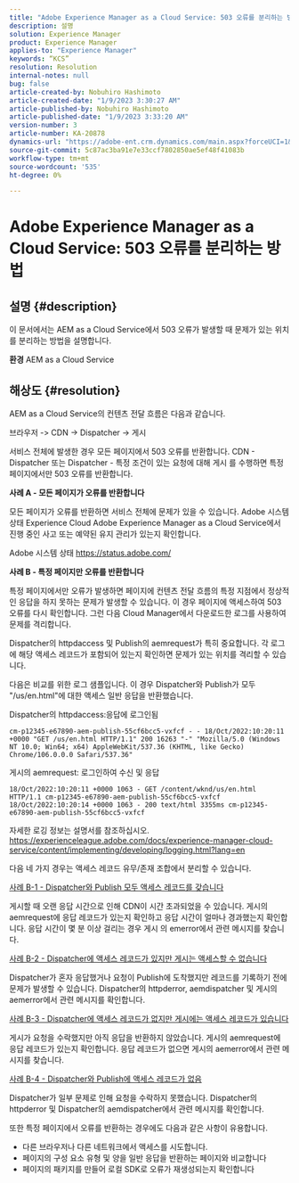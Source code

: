```yaml
---
title: "Adobe Experience Manager as a Cloud Service: 503 오류를 분리하는 방법"
description: 설명
solution: Experience Manager
product: Experience Manager
applies-to: "Experience Manager"
keywords: “KCS”
resolution: Resolution
internal-notes: null
bug: false
article-created-by: Nobuhiro Hashimoto
article-created-date: "1/9/2023 3:30:27 AM"
article-published-by: Nobuhiro Hashimoto
article-published-date: "1/9/2023 3:33:20 AM"
version-number: 3
article-number: KA-20878
dynamics-url: "https://adobe-ent.crm.dynamics.com/main.aspx?forceUCI=1&pagetype=entityrecord&etn=knowledgearticle&id=e4c144f0-cd8f-ed11-aad1-6045bd006b4b"
source-git-commit: 5c87ac3ba91e7e33ccf7802850ae5ef48f41083b
workflow-type: tm+mt
source-wordcount: '535'
ht-degree: 0%

---
```


# Adobe Experience Manager as a Cloud Service: 503 오류를 분리하는 방법

## 설명 {#description}


이 문서에서는 AEM as a Cloud Service에서 503 오류가 발생할 때 문제가 있는 위치를 분리하는 방법을 설명합니다.

<b>환경</b>
AEM as a Cloud Service


## 해상도 {#resolution}


AEM as a Cloud Service의 컨텐츠 전달 흐름은 다음과 같습니다.

브라우저 -> CDN -> Dispatcher -> 게시

서비스 전체에 발생한 경우 모든 페이지에서 503 오류를 반환합니다. CDN - Dispatcher 또는 Dispatcher - 특정 조건이 있는 요청에 대해 게시 를 수행하면 특정 페이지에서만 503 오류를 반환합니다.



<b>사례 A - 모든 페이지가 오류를 반환합니다</b>

모든 페이지가 오류를 반환하면 서비스 전체에 문제가 있을 수 있습니다. Adobe 시스템 상태 Experience Cloud Adobe Experience Manager as a Cloud Service에서 진행 중인 사고 또는 예약된 유지 관리가 있는지 확인합니다.

Adobe 시스템 상태 https://status.adobe.com/



<b>사례 B - 특정 페이지만 오류를 반환합니다</b>

특정 페이지에서만 오류가 발생하면 페이지에 컨텐츠 전달 흐름의 특정 지점에서 정상적인 응답을 하지 못하는 문제가 발생할 수 있습니다. 이 경우 페이지에 액세스하여 503 오류를 다시 확인합니다. 그런 다음 Cloud Manager에서 다운로드한 로그를 사용하여 문제를 격리합니다.

Dispatcher의 httpdaccess 및 Publish의 aemrequest가 특히 중요합니다. 각 로그에 해당 액세스 레코드가 포함되어 있는지 확인하면 문제가 있는 위치를 격리할 수 있습니다.

다음은 비교를 위한 로그 샘플입니다. 이 경우 Dispatcher와 Publish가 모두 &quot;/us/en.html&quot;에 대한 액세스 일반 응답을 반환했습니다.

Dispatcher의 httpdaccess:응답에 로그인됨


```
cm-p12345-e67890-aem-publish-55cf6bcc5-vxfcf - - 18/Oct/2022:10:20:11 +0000 "GET /us/en.html HTTP/1.1" 200 16263 "-" "Mozilla/5.0 (Windows NT 10.0; Win64; x64) AppleWebKit/537.36 (KHTML, like Gecko) Chrome/106.0.0.0 Safari/537.36"
```




게시의 aemrequest: 로그인하여 수신 및 응답


```
18/Oct/2022:10:20:11 +0000 1063 - GET /content/wknd/us/en.html HTTP/1.1 cm-p12345-e67890-aem-publish-55cf6bcc5-vxfcf
18/Oct/2022:10:20:14 +0000 1063 - 200 text/html 3355ms cm-p12345-e67890-aem-publish-55cf6bcc5-vxfcf
```




자세한 로깅 정보는 설명서를 참조하십시오.
https://experienceleague.adobe.com/docs/experience-manager-cloud-service/content/implementing/developing/logging.html?lang=en



다음 네 가지 경우는 액세스 레코드 유무/존재 조합에서 분리할 수 있습니다.

<u>사례 B-1 - Dispatcher와 Publish 모두 액세스 레코드를 갖습니다</u>

게시할 때 오랜 응답 시간으로 인해 CDN이 시간 초과되었을 수 있습니다. 게시의 aemrequest에 응답 레코드가 있는지 확인하고 응답 시간이 얼마나 경과했는지 확인합니다. 응답 시간이 몇 분 이상 걸리는 경우 게시 의 emerror에서 관련 메시지를 찾습니다.

<u>사례 B-2 - Dispatcher에 액세스 레코드가 있지만 게시는 액세스할 수 없습니다</u>

Dispatcher가 혼자 응답했거나 요청이 Publish에 도착했지만 레코드를 기록하기 전에 문제가 발생할 수 있습니다. Dispatcher의 httpderror, aemdispatcher 및 게시의 aemerror에서 관련 메시지를 확인합니다.

<u>사례 B-3 - Dispatcher에 액세스 레코드가 없지만 게시에는 액세스 레코드가 있습니다</u>

게시가 요청을 수락했지만 아직 응답을 반환하지 않았습니다. 게시의 aemrequest에 응답 레코드가 있는지 확인합니다. 응답 레코드가 없으면 게시의 aemerror에서 관련 메시지를 찾습니다.

<u>사례 B-4 - Dispatcher와 Publish에 액세스 레코드가 없음</u>

Dispatcher가 일부 문제로 인해 요청을 수락하지 못했습니다. Dispatcher의 httpderror 및 Dispatcher의 aemdispatcher에서 관련 메시지를 확인합니다.



또한 특정 페이지에서 오류를 반환하는 경우에도 다음과 같은 사항이 유용합니다.

- 다른 브라우저나 다른 네트워크에서 액세스를 시도합니다.
- 페이지의 구성 요소 유형 및 양을 일반 응답을 반환하는 페이지와 비교합니다
- 페이지의 패키지를 만들어 로컬 SDK로 오류가 재생성되는지 확인합니다



